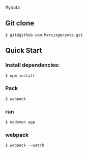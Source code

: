 #youta
## Git clone
    $ git@github.com:Marciagm/yota.git
## Quick Start
### Install dependencies:
    $ npm install
### Pack
    $ webpack
### run
    $ nodemon app
### webpack
    $ webpack --watch

